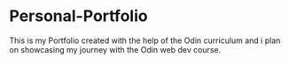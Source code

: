 # Personal-Portfolio

This is my Portfolio created with the help of the Odin curriculum and i plan on showcasing my journey with the Odin web dev course.